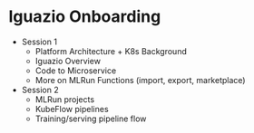 # Iguazio Onboarding

- Session 1
    - Platform Architecture + K8s Background
    - Iguazio Overview
    - Code to Microservice
    - More on MLRun Functions (import, export, marketplace)
- Session 2
    - MLRun projects
    - KubeFlow pipelines
    - Training/serving pipeline flow
